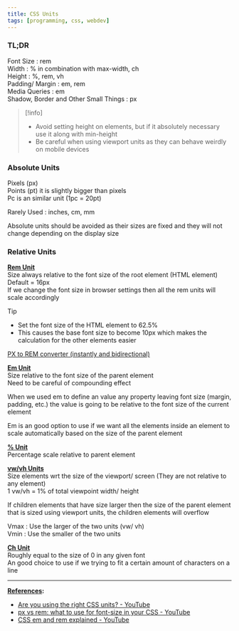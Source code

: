 ```yaml
---
title: CSS Units
tags: [programming, css, webdev]
---
```


### TL;DR

Font Size : rem  
Width : % in combination with max-width, ch  
Height : %, rem, vh  
Padding/ Margin : em, rem  
Media Queries : em  
Shadow, Border and Other Small Things : px

 > [!info]
 > * Avoid setting height on elements, but if it absolutely necessary use it along with min-height
 > * Be careful when using viewport units as they can behave weirdly on mobile devices

### Absolute Units

Pixels (px)  
Points (pt) it is slightly bigger than pixels  
Pc is an similar unit (1pc = 20pt)

Rarely Used : inches, cm, mm

Absolute units should be avoided as their sizes are fixed and they will not change depending on the display size

### Relative Units

**<u>Rem Unit</u>**  
Size always relative to the font size of the root element (HTML element)  
Default = 16px  
If we change the font size in browser settings then all the rem units will scale accordingly

 > [!tip]
 > * Set the font size of the HTML element to 62.5%
 > * This causes the base font size to become 10px which makes the calculation for the other elements easier

[PX to REM converter (instantly and bidirectional)](https://nekocalc.com/px-to-rem-converter)

**<u>Em Unit</u>**  
Size relative to the font size of the parent element  
Need to be careful of compounding effect

When we used em to define an value any property leaving font size (margin, padding, etc.) the value is going to be relative to the font size of the current element

Em is an good option to use if we want all the elements inside an element to scale automatically based on the size of the parent element

**<u>% Unit</u>**  
Percentage scale relative to parent element

**<u>vw/vh Units</u>**  
Size elements wrt the size of the viewport/ screen (They are not relative to any element)  
1 vw/vh = 1% of total viewpoint width/ height

If children elements that have size larger then the size of the parent element that is sized using viewport units, the children elements will overflow 

Vmax : Use the larger of the two units (vw/ vh)  
Vmin : Use the smaller of the two units

**<u>Ch Unit</u>**  
Roughly equal to the size of 0 in any given font  
An good choice to use if we trying to fit a certain amount of characters on a line

---

**<u>References</u>:**

* [Are you using the right CSS units? - YouTube](https://www.youtube.com/watch?v=N5wpD9Ov_To)
* [px vs rem: what to use for font-size in your CSS - YouTube](https://www.youtube.com/watch?v=dHbYcAncAgQ)
* [CSS em and rem explained - YouTube](https://www.youtube.com/watch?v=_-aDOAMmDHI)